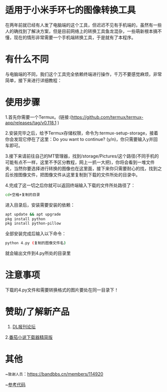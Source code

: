 # 适用于小米手环七的图像转换工具
在两年前就已经有人发了电脑端的这个工具，但迟迟不见有手机端的，虽然有一些人的确找到了解决方案，但是目前网络上的转换工具鱼龙混杂，一些萌新根本搞不懂，现在的情形非常需要一个手机端转换工具，于是就有了本程序。

# 有什么不同
与电脑端的不同，我们这个工具完全依赖终端进行操作，千万不要感觉麻烦，非常简单，接下来进行详细教程：

# 使用步骤
1.首先你需要一个Termux。(链接:(https://github.com/termux/termux-app/releases/tag/v0.118.1 )

2.安装完毕之后，给予Termux存储权限，命令为:termux-setup-storage，接着你会发现它停在了这里：Do you want to continue? (y/n)，你只需要输入y并回车即可。

3.接下来请前往自己的MT管理器，找到/storage/Pictures/这个路径(不同手机的可能有点不一样，这里不予区分教程，网上一抓一大把)，你将会看到一堆文件夹，当然你要选择进行转换的图像也在这里面，接下来你只需要耐心的找，找到之后长按图像文件，把图像文件从这里复制到下载的文件所处的目录中。

4.完成了这一切之后你就可以返回终端输入下载的文件所处路径了：
```bash
cd+空格+复制的目录
```
进入目录后，安装需要安装的依赖：
```bash
apt update && apt upgrade
pkg install python
pkg install python-pillow
```
全部安装完成后输入以下命令：
```bash
python 4.py (复制的图像文件名)
```

就会输出文件到4.py所处的目录里

# 注意事项
下载的4.py文件和需要转换格式的图片要处在同一目录下！

# 赞助/了解新产品
1. [DL报刊论坛](https://afdian.com/a/dlbaokanluntanos)

2.[番茄小说下载器精简版](https://github.com/Dlmily/Tomato-Novel-Downloader-Lite)

# 其他
~`致谢人员`：https://bandbbs.cn/members/114920

~[参考代码](https://github.com/p149u3/MiBand7Tools)
